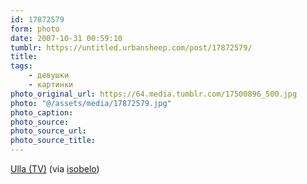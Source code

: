 ```yaml
---
id: 17872579
form: photo
date: 2007-10-31 00:59:10
tumblr: https://untitled.urbansheep.com/post/17872579/
title:
tags:
    - девушки
    - картинки
photo_original_url: https://64.media.tumblr.com/17500896_500.jpg
photo: "@/assets/media/17872579.jpg"
photo_caption:
photo_source:
photo_source_url:
photo_source_title:
---
```


<p><a href="http://www.flickr.com/photos/thisarethefewofmyfavouritethings/1780089444/">Ulla (TV)</a> (via <a href="http://www.flickr.com/photos/thisarethefewofmyfavouritethings/">isobelo</a>)</p>
